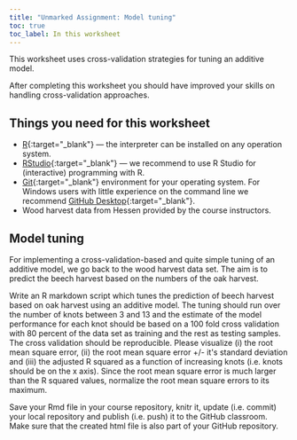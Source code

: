 ```yaml
---
title: "Unmarked Assignment: Model tuning"
toc: true
toc_label: In this worksheet
---
```


This worksheet uses cross-validation strategies for tuning an additive model.

After completing this worksheet you should have improved your skills on handling cross-validation approaches.


## Things you need for this worksheet
  * [R](https://cran.r-project.org/){:target="_blank"} — the interpreter can be installed on any operation system.
  * [RStudio](https://www.rstudio.com/){:target="_blank"} — we recommend to use R Studio for (interactive) programming with R.
  * [Git](https://git-scm.com/downloads){:target="_blank"} environment for your operating system. For Windows users with little experience on the command line we recommend [GitHub Desktop](https://desktop.github.com/){:target="_blank"}.
  * Wood harvest data from Hessen provided by the course instructors.


## Model tuning
For implementing a cross-validation-based and quite simple tuning of an additive model, we go back to the wood harvest data set. The aim is to predict the beech harvest based on the numbers of the oak harvest.

Write an R markdown script which tunes the prediction of beech harvest based on oak harvest using an additive model. The tuning should run over the number of knots between 3 and 13 and the estimate of the model performance for each knot should be based on a 100 fold cross validation with 80 percent of the data set as training and the rest as testing samples. The cross validation should be reproducible. Please visualize (i) the root mean square error, (ii) the root mean square error +/- it's standard deviation and (iii) the adjusted R squared as a function of increasing knots (i.e. knots should be on the x axis). Since the root mean square error is much larger than the R squared values, normalize the root mean square errors to its maximum.

Save your Rmd file in your course repository, knitr it, update (i.e. commit) your local repository and publish (i.e. push) it to the GitHub classroom. Make sure that the created html file is also part of your GitHub repository.



